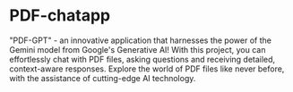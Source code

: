 # PDF-chatapp
"PDF-GPT" - an innovative application that harnesses the power of the Gemini model from Google's Generative AI! With this project, you can effortlessly chat with PDF files, asking questions and receiving detailed, context-aware responses. Explore the world of PDF files like never before, with the assistance of cutting-edge AI technology.
